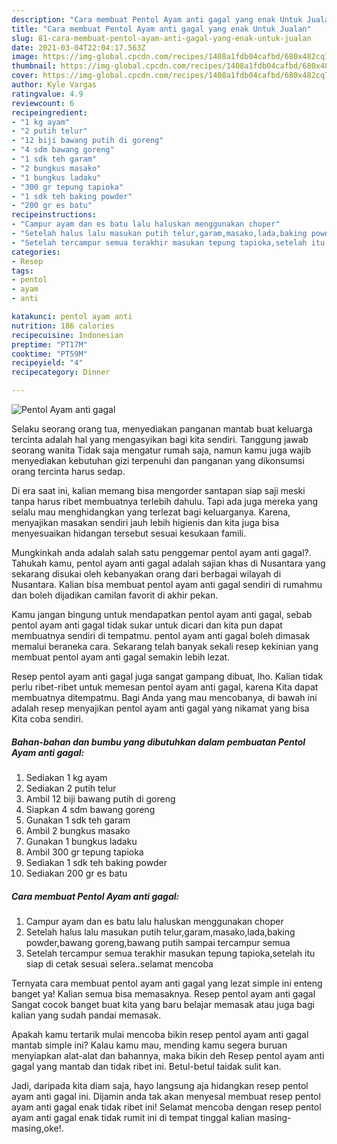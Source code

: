 ```yaml
---
description: "Cara membuat Pentol Ayam anti gagal yang enak Untuk Jualan"
title: "Cara membuat Pentol Ayam anti gagal yang enak Untuk Jualan"
slug: 81-cara-membuat-pentol-ayam-anti-gagal-yang-enak-untuk-jualan
date: 2021-03-04T22:04:17.563Z
image: https://img-global.cpcdn.com/recipes/1408a1fdb04cafbd/680x482cq70/pentol-ayam-anti-gagal-foto-resep-utama.jpg
thumbnail: https://img-global.cpcdn.com/recipes/1408a1fdb04cafbd/680x482cq70/pentol-ayam-anti-gagal-foto-resep-utama.jpg
cover: https://img-global.cpcdn.com/recipes/1408a1fdb04cafbd/680x482cq70/pentol-ayam-anti-gagal-foto-resep-utama.jpg
author: Kyle Vargas
ratingvalue: 4.9
reviewcount: 6
recipeingredient:
- "1 kg ayam"
- "2 putih telur"
- "12 biji bawang putih di goreng"
- "4 sdm bawang goreng"
- "1 sdk teh garam"
- "2 bungkus masako"
- "1 bungkus ladaku"
- "300 gr tepung tapioka"
- "1 sdk teh baking powder"
- "200 gr es batu"
recipeinstructions:
- "Campur ayam dan es batu lalu haluskan menggunakan choper"
- "Setelah halus lalu masukan putih telur,garam,masako,lada,baking powder,bawang goreng,bawang putih sampai tercampur semua"
- "Setelah tercampur semua terakhir masukan tepung tapioka,setelah itu siap di cetak sesuai selera..selamat mencoba"
categories:
- Resep
tags:
- pentol
- ayam
- anti

katakunci: pentol ayam anti 
nutrition: 186 calories
recipecuisine: Indonesian
preptime: "PT17M"
cooktime: "PT59M"
recipeyield: "4"
recipecategory: Dinner

---
```



![Pentol Ayam anti gagal](https://img-global.cpcdn.com/recipes/1408a1fdb04cafbd/680x482cq70/pentol-ayam-anti-gagal-foto-resep-utama.jpg)

Selaku seorang orang tua, menyediakan panganan mantab buat keluarga tercinta adalah hal yang mengasyikan bagi kita sendiri. Tanggung jawab seorang  wanita Tidak saja mengatur rumah saja, namun kamu juga wajib menyediakan kebutuhan gizi terpenuhi dan panganan yang dikonsumsi orang tercinta harus sedap.

Di era  saat ini, kalian memang bisa mengorder santapan siap saji meski tanpa harus ribet membuatnya terlebih dahulu. Tapi ada juga mereka yang selalu mau menghidangkan yang terlezat bagi keluarganya. Karena, menyajikan masakan sendiri jauh lebih higienis dan kita juga bisa menyesuaikan hidangan tersebut sesuai kesukaan famili. 



Mungkinkah anda adalah salah satu penggemar pentol ayam anti gagal?. Tahukah kamu, pentol ayam anti gagal adalah sajian khas di Nusantara yang sekarang disukai oleh kebanyakan orang dari berbagai wilayah di Nusantara. Kalian bisa membuat pentol ayam anti gagal sendiri di rumahmu dan boleh dijadikan camilan favorit di akhir pekan.

Kamu jangan bingung untuk mendapatkan pentol ayam anti gagal, sebab pentol ayam anti gagal tidak sukar untuk dicari dan kita pun dapat membuatnya sendiri di tempatmu. pentol ayam anti gagal boleh dimasak memalui beraneka cara. Sekarang telah banyak sekali resep kekinian yang membuat pentol ayam anti gagal semakin lebih lezat.

Resep pentol ayam anti gagal juga sangat gampang dibuat, lho. Kalian tidak perlu ribet-ribet untuk memesan pentol ayam anti gagal, karena Kita dapat membuatnya ditempatmu. Bagi Anda yang mau mencobanya, di bawah ini adalah resep menyajikan pentol ayam anti gagal yang nikamat yang bisa Kita coba sendiri.

<!--inarticleads1-->

##### Bahan-bahan dan bumbu yang dibutuhkan dalam pembuatan Pentol Ayam anti gagal:

1. Sediakan 1 kg ayam
1. Sediakan 2 putih telur
1. Ambil 12 biji bawang putih di goreng
1. Siapkan 4 sdm bawang goreng
1. Gunakan 1 sdk teh garam
1. Ambil 2 bungkus masako
1. Gunakan 1 bungkus ladaku
1. Ambil 300 gr tepung tapioka
1. Sediakan 1 sdk teh baking powder
1. Sediakan 200 gr es batu




<!--inarticleads2-->

##### Cara membuat Pentol Ayam anti gagal:

1. Campur ayam dan es batu lalu haluskan menggunakan choper
1. Setelah halus lalu masukan putih telur,garam,masako,lada,baking powder,bawang goreng,bawang putih sampai tercampur semua
1. Setelah tercampur semua terakhir masukan tepung tapioka,setelah itu siap di cetak sesuai selera..selamat mencoba




Ternyata cara membuat pentol ayam anti gagal yang lezat simple ini enteng banget ya! Kalian semua bisa memasaknya. Resep pentol ayam anti gagal Sangat cocok banget buat kita yang baru belajar memasak atau juga bagi kalian yang sudah pandai memasak.

Apakah kamu tertarik mulai mencoba bikin resep pentol ayam anti gagal mantab simple ini? Kalau kamu mau, mending kamu segera buruan menyiapkan alat-alat dan bahannya, maka bikin deh Resep pentol ayam anti gagal yang mantab dan tidak ribet ini. Betul-betul taidak sulit kan. 

Jadi, daripada kita diam saja, hayo langsung aja hidangkan resep pentol ayam anti gagal ini. Dijamin anda tak akan menyesal membuat resep pentol ayam anti gagal enak tidak ribet ini! Selamat mencoba dengan resep pentol ayam anti gagal enak tidak rumit ini di tempat tinggal kalian masing-masing,oke!.

